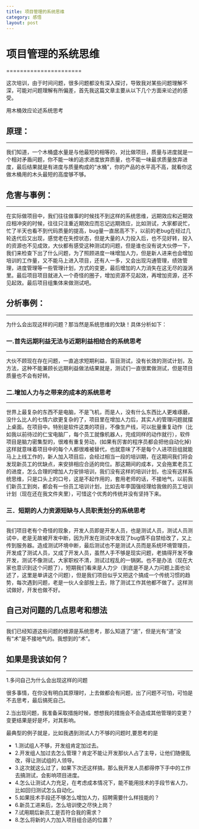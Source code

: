 ```yaml
---
title: 项目管理的系统思维
category: 感悟
layout: post
---
```


# 项目管理的系统思维
======================



这次培训，由于时间问题，很多问题都没有深入探讨，导致我对某些问题理解不深，可能对问题理解有所偏差，首先我这篇文章主要从以下几个方面来论述的感受。

用木桶效应论述系统思考


## 原理：
----

我们知道，一个木桶盛水量是与他最短的相等的，对比做项目，质量与进度就是一个相对矛盾问题，你不能一味的追求进度放弃质量，也不能一味最求质量放弃进度，最后结果就是有进度与质量构成的“水桶”，你的产品的水平高不高，就看你这做木桶用的木头最短的高度够不够。

## 危害与事例：
----------

  在实际做项目中，我们往往做事的时候找不到这样的系统思维，远期效应和近期效应相冲突的时候，往往只注重近期效应而忘记远期效应，比如测试，大家都说忙，忙了半天也看不到代码质量的提高，bug量一直居高不下，以前的老bug在经过几轮迭代后又出现，感觉老在失控状态，但是大量的人力投入后，也不见好转，投入的资源也不见成效，大伙都有感受这种测试的问题，但是谁也没有说大伙停一下，我们来检查下出了什么问题，为了照顾进度一味增加人力，但是新人进来也会增加培训的工作量，又不能马上进入项目，还有人一多，又会出现沟通管理，绩效管理，进度管理等一些管理计划，方式的变更，最后增加的人力消失在这无尽的漩涡里。最后项目项目就进入一个奇怪的圈子，增加资源不见起效，再增加资源，还不见起效。最后项目组集体来做测试吧。

## 分析事例：
--------

为什么会出现这样的问题？那当然是系统思维的欠缺！具体分析如下：

### 一.首先远期利益无法与近期利益相结合的系统思考
---------------------------------------

 大伙不顾现在存在问题，一直追求短期利益，盲目测试，没有长效的测试计划，及方法，这种不能兼顾长远期利益做法结果就是，测试们一直很累做测试，但是项目质量也不会有好转。

### 二.增加人力与之带来的成本的系统思考
-----------------------------------

 世界上最复杂的东西不是电脑，不是飞机，而是人，没有什么东西比人更难琢磨，没什么比人的七情六欲更复杂的了，项目里在增加人力后，其实人的管理问题就摆上桌面。在项目中。特别是软件这类的项目，不像生产线，可以批量重复动作（比如我以前待过的仁宝电脑厂，每个员工就像机器人，完成同样的动作就行），软件项目是脑力密集型的，很难有重复劳动，(如果有厉害的程序员都会把他自动化掉)这样就意味着项目中的每个人都很难被替代，也就意味了不是每个人进项目组就能马上上线工作的，新人加入项目后，会经过相当一段的培训期，在这期间我们将会发现新员工的优缺点，来安排相应合适的岗位。那这期间的成本，又会拖累老员工的进度，怎么合理的增加人力安排培训，我们没有这样的培训计划，也没有这样系统思维，只是口头上的口号，这是不起作用的，套用老师的话，不接地气，以前我们新员工到岗，都会有一份员工培训计划，比如去年李国强经理给我做的员工培训计划（现在还在我文件夹里），可惜这个优秀的传统并没有坚持下来。


### 三．短期的人力资源短缺与人员职责划分的系统思考
--------------------------------------------

 我们项目老有个奇怪的现象，开发人员即是开发人员，也是测试人员，测试人员测试中，老是无故被开发中断，因为开发在测试中发现了bug情不自禁给改了，又上传到服务器。造成测试环境中断，最后测试也不是测试人员而是系统环境管理员，开发成了测试人员，又成了开发人员，虽然人手不够是现实问题，老搞得开发不像开发，测试不像测试，大家职权不清，测试过程乱的一锅粥。也不是办法（现在大家也意识到这个问题了），短期我们看来是人力少（到底是不是人力问题上面也论述了，这里是单讲这个问题），但是我们项目似乎又把这个搞成一个传统习惯的趋势，每次遇到问题，老是一伙人全部按上去，除了测试工作其他都不做了。这样测试做好，开发也做不好。

## 自己对问题的几点思考和想法
--------------------------
我们已经知道这些问题的根源是系统思考，那么知道了“道”，但是光有“道”没有“术”是不接地气的。我想到的“术”。

## 如果是我该如何？
-----------------
1.多问自己为什么会出现这样的问题

很多事情，在你没有明白其原理时，上去做都会有问题，出了问题不可怕，可怕是不去思考，最后搞死自己。

2.当出现问题，我准备采取措施时候，想想我的措施会不会造成其他管理的变更？变更结果是好是坏，对其影响。

最典型的例子就是，比如我遇到测试人力不够的问题时,要思考的是

* 1.测试组人不够，开发组肯定加过去。
* 2.开发组人加过去怎么管理？肯定不能让开发那伙人占了主导，让他们随便乱改，得让测试组的人领导。
* 3.这次就这么过了，如果下次还这样搞，那么我开发人员都得停下手中的工作去搞测试，会影响项目进度。
* 4.怎么让测试人力充足，在考虑成本情况下，能不能用技术的手段节省人力，比如回归测试怎么自动化。
* 5.如果技术手段还不够怎么增加人力，招聘需要什么样技能的？
* 6.新员工进来后，怎么培训使之尽快上岗？
* 7.试用期后新员工是否符合我的需求？
* 8.怎么将新的人力加入项目组合适的位置？